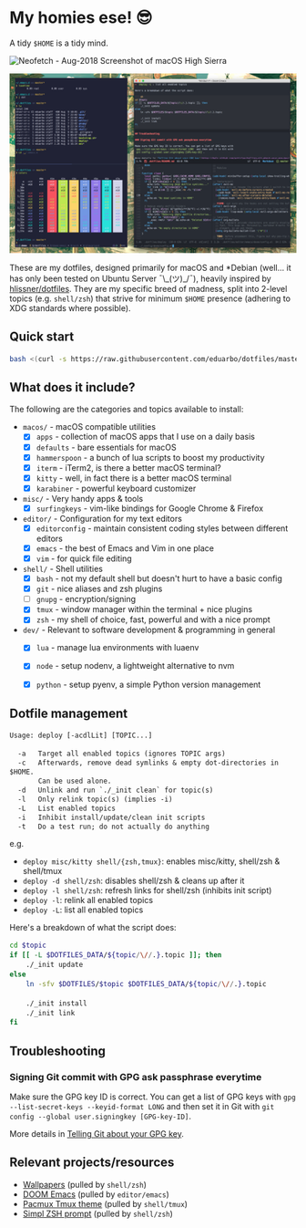 # My homies ese! 😎

A tidy `$HOME` is a tidy mind.


![Neofetch - Aug-2018 Screenshot of macOS High Sierra](assets/neofetch.png)

![Workflow - Aug-2018 Screenshot of macOS High Sierra](assets/workflow.png)

These are my dotfiles, designed primarily for macOS and *Debian (well... it has
only been tested on Ubuntu Server ¯\\\_(ツ)\_/¯), heavily inspired by
[hlissner/dotfiles](https://github.com/hlissner/dotfiles). They are my specific
breed of madness, split into 2-level topics (e.g. `shell/zsh`) that strive for
minimum `$HOME` presence (adhering to XDG standards where possible).


## Quick start

```sh
bash <(curl -s https://raw.githubusercontent.com/eduarbo/dotfiles/master/bootstrap.sh)
```

## What does it include?

The following are the categories and topics available to install:

- `macos/` - macOS compatible utilities
  - [X] `apps` - collection of macOS apps that I use on a daily basis
  - [X] `defaults` - bare essentials for macOS
  - [X] `hammerspoon` - a bunch of lua scripts to boost my productivity
  - [X] `iterm` - iTerm2, is there a better macOS terminal?
  - [X] `kitty` - well, in fact there is a better macOS terminal
  - [X] `karabiner` - powerful keyboard customizer

- `misc/` - Very handy apps & tools
  - [X] `surfingkeys` - vim-like bindings for Google Chrome & Firefox

- `editor/` - Configuration for my text editors
  - [X] `editorconfig` - maintain consistent coding styles between different editors
  - [X] `emacs` - the best of Emacs and Vim in one place
  - [X] `vim` - for quick file editing

- `shell/` - Shell utilities
  - [X] `bash` - not my default shell but doesn't hurt to have a basic config
  - [X] `git` - nice aliases and zsh plugins
  - [ ] `gnupg` - encryption/signing
  - [X] `tmux` - window manager within the terminal + nice plugins
  - [X] `zsh` - my shell of choice, fast, powerful and with a nice prompt

- `dev/` - Relevant to software development & programming in general
  - [X] `lua` - manage lua environments with luaenv
  - [X] `node` - setup nodenv, a lightweight alternative to nvm
  - [X] `python` - setup pyenv, a simple Python version management


## Dotfile management

```
Usage: deploy [-acdlLit] [TOPIC...]

  -a   Target all enabled topics (ignores TOPIC args)
  -c   Afterwards, remove dead symlinks & empty dot-directories in $HOME.
       Can be used alone.
  -d   Unlink and run `./_init clean` for topic(s)
  -l   Only relink topic(s) (implies -i)
  -L   List enabled topics
  -i   Inhibit install/update/clean init scripts
  -t   Do a test run; do not actually do anything
```

e.g.
+ `deploy misc/kitty shell/{zsh,tmux}`: enables misc/kitty, shell/zsh & shell/tmux
+ `deploy -d shell/zsh`: disables shell/zsh & cleans up after it
+ `deploy -l shell/zsh`: refresh links for shell/zsh (inhibits init script)
+ `deploy -l`: relink all enabled topics
+ `deploy -L`: list all enabled topics

Here's a breakdown of what the script does:

``` sh
cd $topic
if [[ -L $DOTFILES_DATA/${topic/\//.}.topic ]]; then
    ./_init update
else
    ln -sfv $DOTFILES/$topic $DOTFILES_DATA/${topic/\//.}.topic

    ./_init install
    ./_init link
fi
```

## Troubleshooting

### Signing Git commit with GPG ask passphrase everytime

Make sure the GPG key ID is correct. You can get a list of GPG keys with
`gpg --list-secret-keys --keyid-format LONG` and then set it in Git with
`git config --global user.signingkey [GPG-key-ID]`.

More details in [Telling Git about your GPG key](https://help.github.com/articles/telling-git-about-your-gpg-key/).

## Relevant projects/resources

+ [Wallpapers](https://drive.google.com/drive/folders/1FRy0ZOvau2A1Rp7hU8GE0dM8O_cIKhf-) (pulled by `shell/zsh`)
+ [DOOM Emacs](https://github.com/hlissner/doom-emacs) (pulled by `editor/emacs`)
+ [Pacmux Tmux theme](https://github.com/eduarbo/pacmux) (pulled by `shell/tmux`)
+ [Simpl ZSH prompt](https://github.com/eduarbo/simpl) (pulled by `shell/zsh`)
